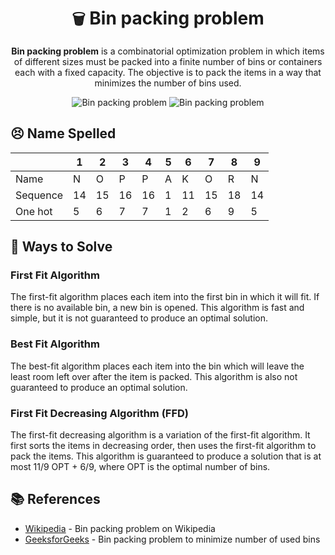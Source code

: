 <div align="center">
    <h1><code>🗑️</code> Bin packing problem</h1>
    <p>
        <strong>Bin packing problem</strong> is a combinatorial optimization problem in which items of different sizes must be packed into a finite number of bins or containers each with a fixed capacity. The objective is to pack the items in a way that minimizes the number of bins used.
    </p>
    <p>
        <img src="preview-go.png" alt="Bin packing problem" />
        <img src="preview-swift.png" alt="Bin packing problem" />
    </p>
</div>

## 😣 Name Spelled

|          | 1   | 2   | 3   | 4   | 5   | 6   | 7   | 8   | 9   |
| -------- | --- | --- | --- | --- | --- | --- | --- | --- | --- |
| Name     | N   | O   | P   | P   | A   | K   | O   | R   | N   |
| Sequence | 14  | 15  | 16  | 16  | 1   | 11  | 15  | 18  | 14  |
| One hot  | 5   | 6   | 7   | 7   | 1   | 2   | 6   | 9   | 5   |

## 📝 Ways to Solve

### First Fit Algorithm

The first-fit algorithm places each item into the first bin in which it will fit. If there is no available bin, a new bin is opened. This algorithm is fast and simple, but it is not guaranteed to produce an optimal solution.

### Best Fit Algorithm

The best-fit algorithm places each item into the bin which will leave the least room left over after the item is packed. This algorithm is also not guaranteed to produce an optimal solution.

### First Fit Decreasing Algorithm (FFD)

The first-fit decreasing algorithm is a variation of the first-fit algorithm. It first sorts the items in decreasing order, then uses the first-fit algorithm to pack the items. This algorithm is guaranteed to produce a solution that is at most 11/9 OPT + 6/9, where OPT is the optimal number of bins.

## 📚 References

- [Wikipedia](https://en.wikipedia.org/wiki/Bin_packing_problem) - Bin packing problem on Wikipedia
- [GeeksforGeeks](https://www.geeksforgeeks.org/bin-packing-problem-minimize-number-of-used-bins/) - Bin packing problem to minimize number of used bins
